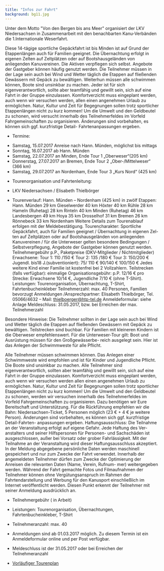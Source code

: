 ```yaml
---
title: "Infos zur Fahrt"
background: bg11.jpg
---
```

Unter dem Motto "Von den Bergen bis ans Meer" organisiert der LKV Niedersachsen in Zusammenarbeit mit den benachbarten Kanu-Verbänden die 1.Internationale Weserfahrt.


Diese 14-tägige sportliche Gepäckfahrt ist bis Minden ist auf Grund der Etappenlängen auch für Familien geeignet. Die Übernachtung erfolgt in eigenen Zelten auf Zeltplätzen oder auf Bootshausgeländen von anliegenden Kanuvereinen. Die Aktiven verpflegen sich selbst. Angebote der Gastgeber können häufig genutzt werden. Die Teilnehmer müssen in der Lage sein auch bei Wind und Wetter täglich die Etappen auf fließenden Gewässern mit Gepäck zu bewältigen. Weiterhun müssen alle schwimmen können, Boote sind unsinkbar zu machen. Jeder ist für sich eigenverantwortlich, sollte aber teamfähig und gewillt sein, sich auf eine Fahrt in der Gruppe einzulassen. Komfortverzicht muss eingeplant werden, auch wenn wir versuchen werden, allen einen angenehmen Urlaub zu ermöglichen. Natur, Kultur und Zeit für Begegnungen sollen trotz sportlicher Etappenlängen nicht zu kurz kommen! Um die Umwelt und den Geldbeutel zu schonen, wird versucht innerhalb des Teilnehmerfeldes im Vorfeld Fahrgemeinschaften zu organisieren. Änderungen sind vorbehalten, es können sich ggf. kurzfristige Detail- Fahrtenanpassungen ergeben. 

- Termine:
*  Samstag, 15.07.2017	Anreise nach Hann. Münden, möglichst bis mittags
*  Sonntag, 16.07.2017 ab Hann. Münden
*  Samstag, 22.07.2017 an Minden, Ende Tour 1 „Oberweser“(205 km)
*  Donnerstag, 27.07.2017 an Bremen, Ende Tour 2 „Ober-/Mittelweser“ (366 km)
*  Samstag, 29.07.2017 an Nordenham, Ende Tour 3 „Kurs Nord“ (425 km)
- Tourenorganisation und Fahrtenleitung:
*  LKV Niedersachsen / Elisabeth Thielbörger

- Tourenverlauf:
Hann. Münden – Nordenham (425 km) in zwölf Etappen: Hann. Münden 29 km  Gieselwerder 40 km  Höxter 40 km  Rühle 28 km
Hameln (Ruhetag) 28 km  Rinteln 40 km   Minden (Ruhetag)  46 km  Landesbergen  49 km
Hoya  35 km Drosselhof  31 km  Bremen  26 km  Rönnebeck  33 km  Nordenham
Weitere Details zum Tourenablauf erfolgen mit der Meldebestätigung.
Tourencharakter:
Sportliche Gepäckfahrt, auch für Familien geeignet / Übernachtung in eigenen Zel- ten auf Zeltplätzen oder auf Bootshausgeländen von anliegenden Kanuvereinen / für die Unterweser gelten besondere Bedingungen / Selbstverpflegung, Angebote der Gastgeber können genutzt werden.
Teilnehmergebühr p.P., Paketpreise (DKV-Mitglieder / Nichtmitglieder)
Erwachsene:                Tour 1: 110 /150 €    Tour 2: 135 /180 €     Tour 3: 150/200 € Jugendl. bis18 J.(subventioniert):    75/ 110 €                      90/140 €                    100/150 € Jedes weitere Kind einer Familie ist kostenfrei bei 2 Vollzahlern.
Teilstrecken  (falls verfügbar):	einmalige Organisationsgebühr: p.P. 12/16 €
pro Strecke:              Erwachsene 10/14 €, Jugendliche 7/10 € (ohne T-Shirt). Leistungen:             Tourenorganisation, Übernachtung, T-Shirt, Fahrtenbucheinkleber Teilnehmerzahl:     max. 40 Personen, Familien bevorzugt
Anmeldungen /Ansprechpartner:
Elisabeth Thielbörger,
Tel. 05066/4632 – Mail: thielboerger@htp-tel.de
Anmeldeformular: siehe Anlage
Meldeschluss:	31.05.2017, bzw. bei Erreichen der max. Teilnehmerzahl
 
Besondere Hinweise:
Die Teilnehmer sollten in der Lage sein auch bei Wind und Wetter täglich die Etappen auf fließenden Gewässern mit Gepäck zu bewältigen. Teilstrecken sind buchbar.
Für Familien mit kleineren Kindern ist die Oberweser empfehlenswert.
Für die Unterweser-Tour gilt:  Boot und Ausrüstung müssen für den Großgewässerbe- reich ausgelegt sein. Hier ist das Anlegen der Schwimmweste für alle Pflicht.


Alle Teilnehmer müssen schwimmen können. Das Anlegen einer Schwimmweste wird empfohlen und ist für Kinder und Jugendliche Pflicht. Die Boote sind unsinkbar zu 
machen. Alle Teilnehmer sind eigenverantwortlich, sollten aber teamfähig und gewillt sein, sich auf eine Fahrt in der Gruppe einzulassen.
Komfortverzicht muss eingeplant werden, auch wenn wir versuchen werden allen 
einen angenehmen Urlaub zu ermöglichen.
Natur, Kultur und Zeit für Begegnungen sollen trotz sportlicher Etappenlängen nicht zu kurz kommen!
Um die Umwelt und den Geldbeutel zu schonen, werden wir versuchen innerhalb des Teilnehmerfeldes im Vorfeld Fahrgemeinschaften zu organisieren. Dazu benötigen wir Eure Bereitschaft und Unterstützung.
Für die Rückführung empfehlen wir die Bahn: Niedersachsen-Ticket, 5 Personen
möglich (23 € + 4 € je weitere Person).
Änderungen sind vorbehalten, es können sich ggf. kurzfristige Detail-Fahrten- anpassungen ergeben.
Haftungsausschluss:
Die Teilnahme an der Veranstaltung erfolgt auf eigene Gefahr. Jede Haftung des Ver- anstalters und seiner Hilfspersonen für Personen- und Sachschäden ist ausgeschlossen, außer bei Vorsatz oder grober Fahrlässigkeit. Mit der Teilnahme an der Veranstaltung wird dieser Haftungsausschluss akzeptiert.
In der Meldung abgegebene persönliche Daten werden maschinell gespeichert und nur zum Zwecke der Fahrt verwendet. Innerhalb der angemeldeten Teilnehmer dürfen zum Zwecke der Optimierung der Anreisen die relevanten Daten (Name, Verein, Rufnum- mer) weitergegeben werden. Während der Fahrt gemachte Fotos und Filmaufnahmen der Teilnehmer können ohne Vergütungsanspruch im Rahmen der Fahrtendarstellung und Werbung für den Kanusport einschließlich im Internet veröffentlicht werden. 
Diesen Punkt erkennt der Teilnehmer mit seiner Anmeldung ausdrücklich an.


- Teilnehmergebühr ( in Arbeit)


- Leistungen: 
Tourenorganisation, Übernachtungen, Fahrtenbucheinkleber, T-Shirt


- Teilnehmeranzahl:
max. 40


- Anmeldungen sind ab 01.03.2017 möglich. Zu diesem Termin ist ein Anmeldeformular online und per Post verfügbar.

- Meldeschluss ist der 31.05.2017 oder bei Erreichen der Teilnehmeranzahl

- [Vorläufiger Tourenplan](/assets/images/Tourenplan%2015%20-29%2007%20%202017.pdf)

